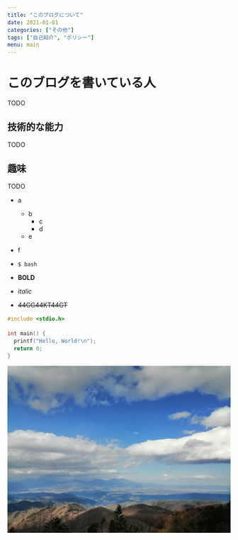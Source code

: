 ```yaml
---
title: "このブログについて"
date: 2021-01-01
categories: ["その他"]
tags: ["自己紹介", "ポリシー"]
menu: main
---
```


# このブログを書いている人
TODO

## 技術的な能力
TODO

## 趣味
TODO

- a
  - b
    - c
    - d
  - e
- f

- `$ bash`
- **BOLD**
- *italic*
- ~~44GG44KT44GT~~

```c
#include <stdio.h>

int main() {
  printf("Hello, World!\n");
  return 0;
}
```

![alt](img/image.jpeg)

